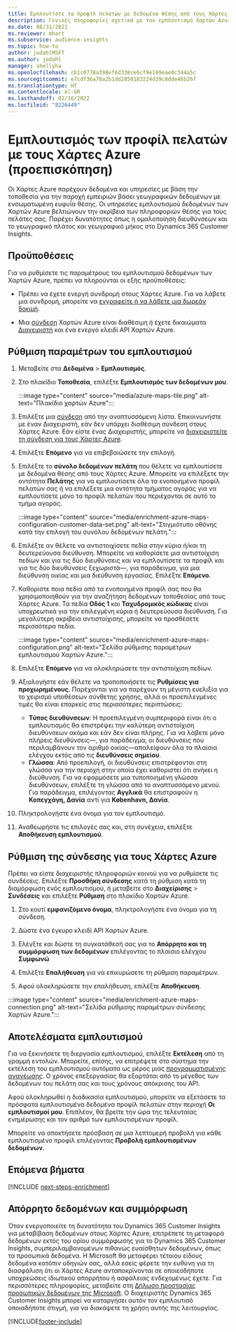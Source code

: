 ```yaml
---
title: Εμπλουτίστε τα προφίλ πελατών με δεδομένα θέσης από τους Χάρτες Azure
description: Γενικές πληροφορίες σχετικά με τον εμπλουτισμό Χαρτών Azure πρώτα.
ms.date: 08/31/2021
ms.reviewer: mhart
ms.subservice: audience-insights
ms.topic: how-to
author: jodahlMSFT
ms.author: jodahl
manager: shellyha
ms.openlocfilehash: cb1c0778a398ef6d338ce6cf9e199eae0c344a5c
ms.sourcegitcommit: e7cdf36a78a2b1dd2850183224d39c8dde46b26f
ms.translationtype: HT
ms.contentlocale: el-GR
ms.lasthandoff: 02/16/2022
ms.locfileid: "8226449"
---
```

# <a name="enrichment-of-customer-profiles-with-azure-maps-preview"></a>Εμπλουτισμός των προφίλ πελατών με τους Χάρτες Azure (προεπισκόπηση)

Οι Χάρτες Azure παρέχουν δεδομένα και υπηρεσίες με βάση την τοποθεσία για την παροχή εμπειριών βάσει γεωγραφικών δεδομένων με ενσωματωμένη ευφυΐα θέσης. Οι υπηρεσίες εμπλουτισμού δεδομένων των Χαρτών Azure βελτιώνουν την ακρίβεια των πληροφοριών θέσης για τους πελάτες σας. Παρέχει δυνατότητες όπως η ομαλοποίηση διευθύνσεων και το γεωγραφικό πλάτος και γεωγραφικό μήκος στο Dynamics 365 Customer Insights.

## <a name="prerequisites"></a>Προϋποθέσεις

Για να ρυθμίσετε τις παραμέτρους του εμπλουτισμού δεδομένων των Χαρτών Azure, πρέπει να πληρούνται οι εξής προϋποθέσεις:

- Πρέπει να έχετε ενεργή συνδρομή στους Χάρτες Azure. Για να λάβετε μια συνδρομή, μπορείτε να [εγγραφείτε ή να λάβετε μια δωρεάν δοκιμή](https://azure.microsoft.com/services/azure-maps/).

- Μια [σύνδεση](connections.md) Χαρτών Azure είναι διαθέσιμη *ή* έχετε δικαιώματα [Διαχειριστή](permissions.md#administrator) και ένα ενεργό κλειδί API Χαρτών Azure.

## <a name="configure-the-enrichment"></a>Ρύθμιση παραμέτρων του εμπλουτισμού

1. Μεταβείτε στα **Δεδομένα** > **Εμπλουτισμός**. 

1. Στο πλακίδιο **Τοποθεσία**, επιλέξτε **Εμπλουτισμός των δεδομένων μου**.

   :::image type="content" source="media/azure-maps-tile.png" alt-text="Πλακίδιο χαρτών Azure":::

1. Επιλέξτε μια [σύνδεση](connections.md) από την αναπτυσσόμενη λίστα. Επικοινωνήστε με έναν Διαχειριστή, εάν δεν υπάρχει διαθέσιμη σύνδεση στους Χάρτες Azure. Εάν είστε ένας Διαχειριστής, μπορείτε να [διαχειριστείτε τη σύνδεση για τους Χάρτες Azure](#configure-the-connection-for-azure-maps). 

1. Επιλέξτε **Επόμενο** για να επιβεβαιώσετε την επιλογή.

1. Επιλέξτε το **σύνολο δεδομένων πελάτη** που θέλετε να εμπλουτίσετε με δεδομένα θέσης από τους Χάρτες Azure. Μπορείτε να επιλέξετε την οντότητα **Πελάτης** για να εμπλουτίσετε όλα τα ενοποιημένα προφίλ πελατών σας ή να επιλέξετε μια οντότητα τμήματος αγοράς για να εμπλουτίσετε μόνο τα προφίλ πελατών που περιέχονται σε αυτό το τμήμα αγοράς.

    :::image type="content" source="media/enrichment-azure-maps-configuration-customer-data-set.png" alt-text="Στιγμιότυπο οθόνης κατά την επιλογή του συνόλου δεδομένων πελάτη.":::

1. Επιλέξτε αν θέλετε να αντιστοιχίσετε πεδία στην κύρια ή/και τη δευτερεύουσα διεύθυνση. Μπορείτε να καθορίσετε μια αντιστοίχιση πεδίων και για τις δύο διευθύνσεις και να εμπλουτίσετε τα προφίλ και για τις δύο διευθύνσεις ξεχωριστά&mdash;, για παράδειγμα, για μια διεύθυνση οικίας και μια διεύθυνση εργασίας. Επιλέξτε **Επόμενο**.

1. Καθορίστε ποια πεδία από τα ενοποιημένα προφίλ σας που θα χρησιμοποιηθούν για την αναζήτηση δεδομένων τοποθεσίας από τους Χάρτες Azure. Τα πεδία **Οδός 1** και **Ταχυδρομικός κώδικας** είναι υποχρεωτικά για την επιλεγμένη κύρια ή δευτερεύουσα διεύθυνση. Για μεγαλύτερη ακρίβεια αντιστοίχισης, μπορείτε να προσθέσετε περισσότερα πεδία.

   :::image type="content" source="media/enrichment-azure-maps-configuration.png" alt-text="Σελίδα ρύθμισης παραμέτρων εμπλουτισμού Χαρτών Azure.":::

1. Επιλέξτε **Επόμενο** για να ολοκληρώσετε την αντιστοίχιση πεδίων.

1. Αξιολογήστε εάν θέλετε να τροποποιήσετε τις **Ρυθμίσεις για προχωρημένους**. Παρέχονται για να παρέχουν τη μέγιστη ευελιξία για το χειρισμό υποθέσεων σύνθετης χρήσης, αλλά οι προεπιλεγμένες τιμές θα είναι επαρκείς στις περισσότερες περιπτώσεις:
   - **Τύπος διευθύνσεων**: Η προεπιλεγμένη συμπεριφορά είναι ότι ο εμπλουτισμός θα επιστρέψει την καλύτερη αντιστοίχιση διευθύνσεων ακόμα και εάν δεν είναι πλήρης. Για να λάβετε μόνο πλήρεις διευθύνσεις&mdash;, για παράδειγμα, οι διευθύνσεις που περιλαμβάνουν τον αριθμό οικίας&mdash;απαλείφουν όλα τα πλαίσια ελέγχου εκτός από τις **διευθύνσεις σημείου**. 
   - **Γλώσσα**: Από προεπιλογή, οι διευθύνσεις επιστρέφονται στη γλώσσα για την περιοχή στην οποία έχει καθοριστεί ότι ανήκει η διεύθυνση. Για να εφαρμόσετε μια τυποποιημένη γλώσσα διευθύνσεων, επιλέξτε τη γλώσσα από το αναπτυσσόμενο μενού. Για παράδειγμα, επιλέγοντας **Αγγλικά** θα επιστραφούν η **Κοπεγχάγη, Δανία** αντί για **København, Δανία**.

1. Πληκτρολογήστε ένα όνομα για τον εμπλουτισμό.

1. Αναθεωρήστε τις επιλογές σας και, στη συνέχεια, επιλέξτε **Αποθήκευση εμπλουτισμού**.

## <a name="configure-the-connection-for-azure-maps"></a>Ρύθμιση της σύνδεσης για τους Χάρτες Azure

Πρέπει να είστε διαχειριστής πληροφοριών κοινού για να ρυθμίσετε τις συνδέσεις. Επιλέξτε **Προσθήκη σύνδεσης** κατά τη ρύθμιση κατά τη διαμόρφωση ενός εμπλουτισμού, ή μεταβείτε στο **Διαχείρισης** > **Συνδέσεις** και επιλέξτε **Ρύθμιση** στο πλακίδιο Χαρτών Azure.

1. Στο κουτί **εμφανιζόμενο όνομα**, πληκτρολογήστε ένα όνομα για τη σύνδεση.

1. Δώστε ένα έγκυρο κλειδί API Χαρτών Azure.

1. Ελέγξτε και δώστε τη συγκατάθεσή σας για το **Απόρρητο και τη συμμόρφωση των δεδομένων** επιλέγοντας το πλαίσιο ελέγχου **Συμφωνώ**

1. Επιλέξτε **Επαλήθευση** για να επικυρώσετε τη ρύθμιση παραμέτρων.

1. Αφού ολοκληρώσετε την επαλήθευση, επιλέξτε **Αποθήκευση**.

:::image type="content" source="media/enrichment-azure-maps-connection.png" alt-text="Σελίδα ρύθμισης παραμέτρων σύνδεσης Χαρτών Azure.":::

## <a name="enrichment-results"></a>Αποτελέσματα εμπλουτισμού

Για να ξεκινήσετε τη διεργασία εμπλουτισμού, επιλέξτε **Εκτέλεση** από τη γραμμή εντολών. Μπορείτε, επίσης, να επιτρέψετε στο σύστημα την εκτέλεση του εμπλουτισμού αυτόματα ως μέρος μιας [προγραμματισμένης ανανέωσης](system.md#schedule-tab). Ο χρόνος επεξεργασίας θα εξαρτάται από το μέγεθος των δεδομένων του πελάτη σας και τους χρόνους απόκρισης του API.

Αφού ολοκληρωθεί η διαδικασία εμπλουτισμού, μπορείτε να εξετάσετε τα πρόσφατα εμπλουτισμένα δεδομένα προφίλ πελατών στην περιοχή **Οι εμπλουτισμοί μου**. Επιπλέον, θα βρείτε την ώρα της τελευταίας ενημέρωσης και τον αριθμό των εμπλουτισμένων προφίλ.

Μπορείτε να αποκτήσετε πρόσβαση σε μια λεπτομερή προβολή για κάθε εμπλουτισμένο προφίλ επιλέγοντας **Προβολή εμπλουτισμένων δεδομένων**.

## <a name="next-steps"></a>Επόμενα βήματα

[!INCLUDE [next-steps-enrichment](../includes/next-steps-enrichment.md)]

## <a name="data-privacy-and-compliance"></a>Απόρρητο δεδομένων και συμμόρφωση

Όταν ενεργοποιείτε τη δυνατότητα του Dynamics 365 Customer Insights για μεταβίβαση δεδομένων στους Χάρτες Azure, επιτρέπετε τη μεταφορά δεδομένων εκτός του ορίου συμμόρφωσης για το Dynamics 365 Customer Insights, συμπεριλαμβανομένων πιθανώς ευαίσθητων δεδομένων, όπως τα προσωπικά δεδομένα. Η Microsoft θα μεταφέρει τέτοιου είδους δεδομένα κατόπιν οδηγιών σας, αλλά εσείς φέρετε την ευθύνη για τη διασφάλιση ότι οι Χάρτες Azure ανταποκρίνονται σε οποιεσδήποτε υποχρεώσεις ιδιωτικού απορρήτου ή ασφάλειας ενδεχομένως έχετε. Για περισσότερες πληροφορίες, μεταβείτε στη [Δήλωση προστασίας προσωπικών δεδομένων της Microsoft](https://go.microsoft.com/fwlink/?linkid=396732).
Ο διαχειριστής Dynamics 365 Customer Insights μπορεί να καταργήσει αυτόν τον εμπλουτισό οποιαδήποτε στιγμή, για να διακόψετε τη χρήση αυτής της λειτουργίας.

[!INCLUDE[footer-include](../includes/footer-banner.md)]
